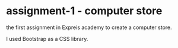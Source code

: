 # assignment-1 - computer store

the first assignment in Expreis academy to create a computer store.

I used Bootstrap as a CSS library.
